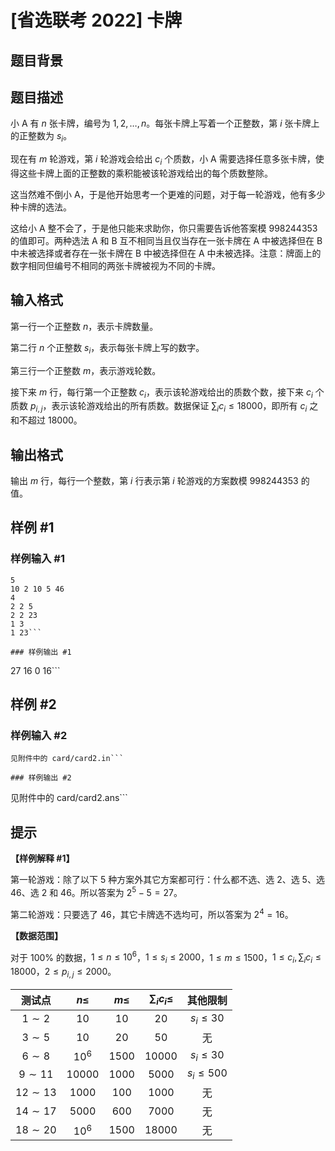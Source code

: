 # [省选联考 2022] 卡牌

## 题目背景



## 题目描述

小 A 有 $n$ 张卡牌，编号为 $1, 2, \ldots, n$。每张卡牌上写着一个正整数，第 $i$ 张卡牌上的正整数为 $s_i$。

现在有 $m$ 轮游戏，第 $i$ 轮游戏会给出 $c_i$ 个质数，小 A 需要选择任意多张卡牌，使得这些卡牌上面的正整数的乘积能被该轮游戏给出的每个质数整除。

这当然难不倒小 A，于是他开始思考一个更难的问题，对于每一轮游戏，他有多少种卡牌的选法。

这给小 A 整不会了，于是他只能来求助你，你只需要告诉他答案模 $998244353$ 的值即可。两种选法 A 和 B 互不相同当且仅当存在一张卡牌在 A 中被选择但在 B 中未被选择或者存在一张卡牌在 B 中被选择但在 A 中未被选择。注意：牌面上的数字相同但编号不相同的两张卡牌被视为不同的卡牌。

## 输入格式

第一行一个正整数 $n$，表示卡牌数量。

第二行 $n$ 个正整数 $s_i$，表示每张卡牌上写的数字。

第三行一个正整数 $m$，表示游戏轮数。

接下来 $m$ 行，每行第一个正整数 $c_i$，表示该轮游戏给出的质数个数，接下来 $c_i$ 个质数 $p_{i, j}$，表示该轮游戏给出的所有质数。数据保证 $\sum_i c_i \le 18000$，即所有 $c_i$ 之和不超过 $18000$。

## 输出格式

输出 $m$ 行，每行一个整数，第 $i$ 行表示第 $i$ 轮游戏的方案数模 $998244353$ 的值。

## 样例 #1

### 样例输入 #1
```
5
10 2 10 5 46
4
2 2 5
2 2 23
1 3
1 23```

### 样例输出 #1

```
27
16
0
16```

## 样例 #2

### 样例输入 #2
```
见附件中的 card/card2.in```

### 样例输出 #2

```
见附件中的 card/card2.ans```

## 提示

**【样例解释 #1】**

第一轮游戏：除了以下 $5$ 种方案外其它方案都可行：什么都不选、选 $2$、选 $5$、选 $46$、选 $2$ 和 $46$。所以答案为 $2^5 - 5 = 27$。

第二轮游戏：只要选了 $46$，其它卡牌选不选均可，所以答案为 $2^4 = 16$。

**【数据范围】**

对于 $100 \%$ 的数据，$1 \le n \le {10}^6$，$1 \le s_i \le 2000$，$1 \le m \le 1500$，$1 \le c_i, \sum_i c_i \le 18000$，$2 \le p_{i, j} \le 2000$。

| 测试点 | $n \le$ | $m \le$ | $\sum_i c_i \le$ | 其他限制 |
|:-:|:-:|:-:|:-:|:-:|
| $1 \sim 2$ | $10$ | $10$ | $20$ | $s_i \le 30$ |
| $3 \sim 5$ | $10$ | $20$ | $50$ | 无 |
| $6 \sim 8$ | ${10}^6$ | $1500$ | $10000$ | $s_i \le 30$ |
| $9 \sim 11$ | $10000$ | $1000$ | $5000$ | $s_i \le 500$ |
| $12 \sim 13$ | $1000$ | $100$ | $1000$ | 无 |
| $14 \sim 17$ | $5000$ | $600$ | $7000$ | 无 |
| $18 \sim 20$ | ${10}^6$ | $1500$ | $18000$ | 无 |
